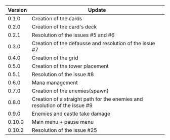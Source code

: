 |Version|Update|
|-|-|
|0.1.0|Creation of the cards|
|0.2.0|Creation of the card's deck|
|0.2.1|Resolution of the issues #5 and #6|
|0.3.0|Creation of the defausse and resolution of the issue #7|
|0.4.0|Creation of the grid|
|0.5.0|Creation of the tower placement|
|0.5.1|Resolution of the issue #8|
|0.6.0|Mana management|
|0.7.0|Creation of the enemies(spawn)|
|0.8.0|Creation of a straight path for the enemies and resolution of the issue #9|
|0.9.0|Enemies and castle take damage|
|0.10.0|Main menu + pause menu|
|0.10.2|Resolution of the issue #25|
